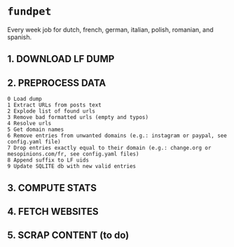 # `fundpet`

Every week job for dutch, french,  german, italian, polish, romanian, and spanish.

## 1. DOWNLOAD LF DUMP

## 2. PREPROCESS DATA


 
```
0 Load dump
1 Extract URLs from posts text
2 Explode list of found urls
3 Remove bad formatted urls (empty and typos)
4 Resolve urls
5 Get domain names
6 Remove entries from unwanted domains (e.g.: instagram or paypal, see config.yaml file)
7 Drop entries exactly equal to their domain (e.g.: change.org or mesopinions.com/fr, see config.yaml files)
8 Append suffix to LF uids
9 Update SQLITE db with new valid entries
```

## 3. COMPUTE STATS

## 4. FETCH WEBSITES

## 5. SCRAP CONTENT (to do)
